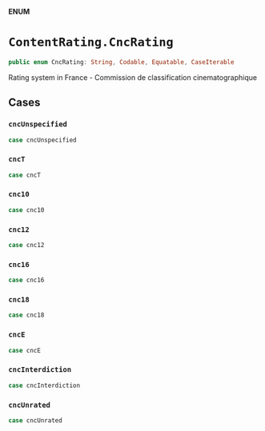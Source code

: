 **ENUM**

# `ContentRating.CncRating`

```swift
public enum CncRating: String, Codable, Equatable, CaseIterable
```

Rating system in France - Commission de classification cinematographique

## Cases
### `cncUnspecified`

```swift
case cncUnspecified
```

### `cncT`

```swift
case cncT
```

### `cnc10`

```swift
case cnc10
```

### `cnc12`

```swift
case cnc12
```

### `cnc16`

```swift
case cnc16
```

### `cnc18`

```swift
case cnc18
```

### `cncE`

```swift
case cncE
```

### `cncInterdiction`

```swift
case cncInterdiction
```

### `cncUnrated`

```swift
case cncUnrated
```

